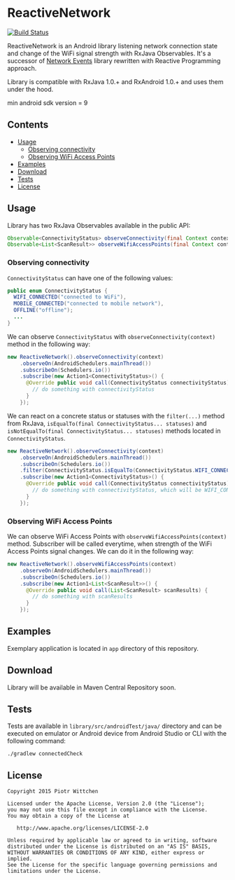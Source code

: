 # ReactiveNetwork

[![Build Status](https://travis-ci.org/pwittchen/ReactiveNetwork.svg?branch=master)](https://travis-ci.org/pwittchen/ReactiveNetwork)

ReactiveNetwork is an Android library listening network connection state and change of the WiFi signal strength with RxJava Observables. It's a successor of [Network Events](https://github.com/pwittchen/NetworkEvents) library rewritten with Reactive Programming approach.

Library is compatible with RxJava 1.0.+ and RxAndroid 1.0.+ and uses them under the hood.

min android sdk version = 9

Contents
--------

- [Usage](#usage)
  - [Observing connectivity](#observing-connectivity)
  - [Observing WiFi Access Points](#observing-wifi-access-points)
- [Examples](#examples)
- [Download](#download)
- [Tests](#tests)
- [License](#license)

Usage
-----

Library has two RxJava Observables available in the public API:

```java
Observable<ConnectivityStatus> observeConnectivity(final Context context)
Observable<List<ScanResult>> observeWifiAccessPoints(final Context context)
```

### Observing connectivity

`ConnectivityStatus` can have one of the following values:

```java
public enum ConnectivityStatus {
  WIFI_CONNECTED("connected to WiFi"),
  MOBILE_CONNECTED("connected to mobile network"),
  OFFLINE("offline");
  ...
}  
```

We can observe `ConnectivityStatus` with `observeConnectivity(context)` method in the following way:

```java
new ReactiveNetwork().observeConnectivity(context)
    .observeOn(AndroidSchedulers.mainThread())
    .subscribeOn(Schedulers.io())
    .subscribe(new Action1<ConnectivityStatus>() {
      @Override public void call(ConnectivityStatus connectivityStatus) {
        // do something with connectivityStatus
      }
    });
```

We can react on a concrete status or statuses with the `filter(...)` method from RxJava, `isEqualTo(final ConnectivityStatus... statuses)` and `isNotEqualTo(final ConnectivityStatus... statuses)` methods located in `ConnectivityStatus`.

```java
new ReactiveNetwork().observeConnectivity(context)
    .observeOn(AndroidSchedulers.mainThread())
    .subscribeOn(Schedulers.io())
    .filter(ConnectivityStatus.isEqualTo(ConnectivityStatus.WIFI_CONNECTED))
    .subscribe(new Action1<ConnectivityStatus>() {
      @Override public void call(ConnectivityStatus connectivityStatus) {
        // do something with connectivityStatus, which will be WIFI_CONNECTED
      }
    });
```

### Observing WiFi Access Points

We can observe WiFi Access Points with `observeWifiAccessPoints(context)` method. Subscriber will be called everytime, when strength of the WiFi Access Points signal changes. We can do it in the following way:

```java
new ReactiveNetwork().observeWifiAccessPoints(context)
    .observeOn(AndroidSchedulers.mainThread())
    .subscribeOn(Schedulers.io())
    .subscribe(new Action1<List<ScanResult>>() {
      @Override public void call(List<ScanResult> scanResults) {
        // do something with scanResults
      }
    });
```

Examples
--------

Exemplary application is located in `app` directory of this repository.

Download
--------

Library will be available in Maven Central Repository soon.

Tests
-----

Tests are available in `library/src/androidTest/java/` directory and can be executed on emulator or Android device from Android Studio or CLI with the following command:

```
./gradlew connectedCheck
```

License
-------

    Copyright 2015 Piotr Wittchen

    Licensed under the Apache License, Version 2.0 (the "License");
    you may not use this file except in compliance with the License.
    You may obtain a copy of the License at

       http://www.apache.org/licenses/LICENSE-2.0

    Unless required by applicable law or agreed to in writing, software
    distributed under the License is distributed on an "AS IS" BASIS,
    WITHOUT WARRANTIES OR CONDITIONS OF ANY KIND, either express or implied.
    See the License for the specific language governing permissions and
    limitations under the License.
